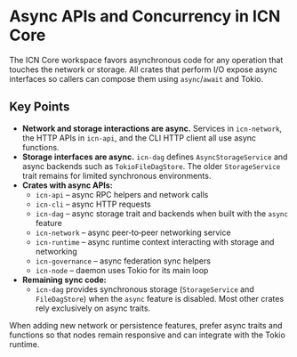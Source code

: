 # Async APIs and Concurrency in ICN Core

The ICN Core workspace favors asynchronous code for any operation that touches the network or storage. All crates that perform I/O expose async interfaces so callers can compose them using `async`/`await` and Tokio.

## Key Points

- **Network and storage interactions are async.** Services in `icn-network`, the HTTP APIs in `icn-api`, and the CLI HTTP client all use async functions.
- **Storage interfaces are async.** `icn-dag` defines `AsyncStorageService` and async backends such as `TokioFileDagStore`. The older `StorageService` trait remains for limited synchronous environments.
- **Crates with async APIs:**
  - `icn-api` – async RPC helpers and network calls
  - `icn-cli` – async HTTP requests
  - `icn-dag` – async storage trait and backends when built with the `async` feature
  - `icn-network` – async peer‑to‑peer networking service
  - `icn-runtime` – async runtime context interacting with storage and networking
  - `icn-governance` – async federation sync helpers
  - `icn-node` – daemon uses Tokio for its main loop
- **Remaining sync code:**
  - `icn-dag` provides synchronous storage (`StorageService` and `FileDagStore`) when the `async` feature is disabled. Most other crates rely exclusively on async traits.

When adding new network or persistence features, prefer async traits and functions so that nodes remain responsive and can integrate with the Tokio runtime.
